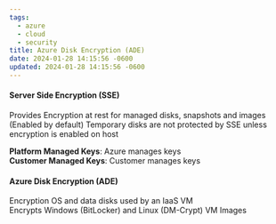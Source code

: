 ```yaml
---
tags:
  - azure
  - cloud
  - security
title: Azure Disk Encryption (ADE)
date: 2024-01-28 14:15:56 -0600
updated: 2024-01-28 14:15:56 -0600
---
```


#### Server Side Encryption (SSE)  
Provides Encryption at rest for managed disks, snapshots and images (Enabled by default) 
Temporary disks are not protected by SSE unless encryption is enabled on host  

**Platform Managed Keys**: Azure manages keys  
**Customer Managed Keys**: Customer manages keys

#### Azure Disk Encryption (ADE)
Encryption OS and data disks used by an IaaS VM  
Encrypts Windows (BitLocker) and Linux (DM-Crypt) VM Images
